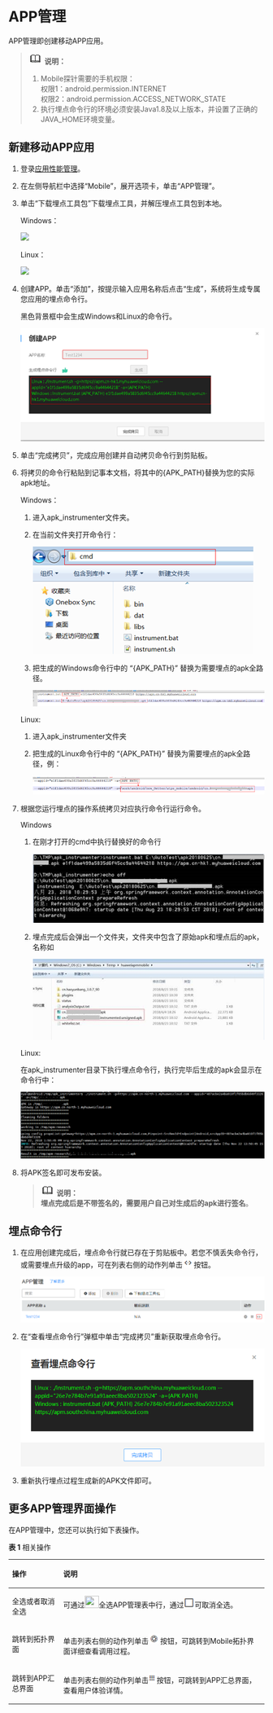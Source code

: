 # APP管理<a name="apm_02_0031"></a>

APP管理即创建移动APP应用。

>![](public_sys-resources/icon-note.gif) **说明：**   
>1.  Mobile探针需要的手机权限：  
>    权限1：android.permission.INTERNET  
>    权限2：android.permission.ACCESS\_NETWORK\_STATE  
>2.  执行埋点命令行的环境必须安装Java1.8及以上版本，并设置了正确的JAVA\_HOME环境变量。  

## 新建移动APP应用<a name="section091961131017"></a>

1.  登录[应用性能管理](https://console.huaweicloud.com/apm/)。
2.  在左侧导航栏中选择“Mobile”，展开选项卡，单击“APP管理”。
3.  单击“下载埋点工具包”下载埋点工具，并解压埋点工具包到本地。

    Windows：

    ![](figures/Windows系统.jpg)

    Linux：

    ![](figures/Linux系统.jpg)

4.  创建APP。单击“添加”，按提示输入应用名称后点击“生成”，系统将生成专属您应用的埋点命令行。

    黑色背景框中会生成Windows和Linux的命令行。

    ![](figures/创建APP.png)

5.  单击“完成拷贝”，完成应用创建并自动拷贝命令行到剪贴板。
6.  将拷贝的命令行粘贴到记事本文档，将其中的\{APK\_PATH\}替换为您的实际apk地址。

    Windows：

    1.  进入apk\_instrumenter文件夹。
    2.  在当前文件夹打开命令行：

        ![](figures/打开命令行.png)

    3.  把生成的Windows命令行中的 “\{APK\_PATH\}” 替换为需要埋点的apk全路径。

        ![](figures/apk全路径.png)


    Linux:

    1.  进入apk\_instrumenter文件夹
    2.  把生成的Linux命令行中的 “\{APK\_PATH\}” 替换为需要埋点的apk全路径，例：

        ![](figures/apk全路径Linux.png)


7.  根据您运行埋点的操作系统拷贝对应执行命令行运行命令。

    Windows

    1.  在刚才打开的cmd中执行替换好的命令行

        ![](figures/Windows命令行.png)

    2.  埋点完成后会弹出一个文件夹，文件夹中包含了原始apk和埋点后的apk，名称如

        ![](figures/埋点后的apk.png)


    Linux:

    在apk\_instrumenter目录下执行埋点命令行，执行完毕后生成的apk会显示在命令行中：

    ![](figures/Linux生成的apk.png)

8.  将APK签名即可发布安装。

    >![](public_sys-resources/icon-note.gif) **说明：**   
    >**埋点完成后是不带签名的，需要用户自己对生成后的apk进行签名**。  


## 埋点命令行<a name="section4222102941910"></a>

1.  在应用创建完成后，埋点命令行就已存在于剪贴板中。若您不慎丢失命令行，或需要埋点升级的app，可在列表右侧的动作列单击![](figures/icon-找回2.png)按钮。

    ![](figures/APP管理.png)

2.  在“查看埋点命令行”弹框中单击“完成拷贝”重新获取埋点命令行。

    ![](figures/查看埋点命令行2.png)

3.  重新执行埋点过程生成新的APK文件即可。

## 更多APP管理界面操作<a name="section16744158919"></a>

在APP管理中，您还可以执行如下表操作。

**表 1**  相关操作

<a name="table15831736105910"></a>
<table><thead align="left"><tr id="row14583153620596"><th class="cellrowborder" valign="top" width="20%" id="mcps1.2.3.1.1"><p id="p10583203610596"><a name="p10583203610596"></a><a name="p10583203610596"></a>操作</p>
</th>
<th class="cellrowborder" valign="top" width="80%" id="mcps1.2.3.1.2"><p id="p35838364598"><a name="p35838364598"></a><a name="p35838364598"></a>说明</p>
</th>
</tr>
</thead>
<tbody><tr id="row1058316369591"><td class="cellrowborder" valign="top" width="20%" headers="mcps1.2.3.1.1 "><p id="p3583036195916"><a name="p3583036195916"></a><a name="p3583036195916"></a>全选或者取消全选</p>
</td>
<td class="cellrowborder" valign="top" width="80%" headers="mcps1.2.3.1.2 "><p id="p258317365591"><a name="p258317365591"></a><a name="p258317365591"></a>可通过<a name="image119715991820"></a><a name="image119715991820"></a><span><img id="image119715991820" src="figures/icon-全选2.png" width="27.93" height="23.425157000000002"></span>全选APP管理表中行，通过<a name="image19871195411259"></a><a name="image19871195411259"></a><span><img id="image19871195411259" src="figures/icon-取消全选2.png" width="21.28" height="20.354719"></span>可取消全选。</p>
</td>
</tr>
<tr id="row019992094812"><td class="cellrowborder" valign="top" width="20%" headers="mcps1.2.3.1.1 "><p id="p205831436115916"><a name="p205831436115916"></a><a name="p205831436115916"></a>跳转到拓扑界面</p>
</td>
<td class="cellrowborder" valign="top" width="80%" headers="mcps1.2.3.1.2 "><p id="p1167075833016"><a name="p1167075833016"></a><a name="p1167075833016"></a>单击列表右侧的动作列单击<a name="image21257486273"></a><a name="image21257486273"></a><span><img id="image21257486273" src="figures/icon-跳转到拓扑界面2.png"></span>按钮，可跳转到Mobile拓扑界面详细查看调用过程。</p>
</td>
</tr>
<tr id="row185831236125917"><td class="cellrowborder" valign="top" width="20%" headers="mcps1.2.3.1.1 "><p id="p1358333615919"><a name="p1358333615919"></a><a name="p1358333615919"></a>跳转到APP汇总界面</p>
</td>
<td class="cellrowborder" valign="top" width="80%" headers="mcps1.2.3.1.2 "><p id="p2317132418122"><a name="p2317132418122"></a><a name="p2317132418122"></a>单击列表右侧的动作列单击<a name="image341494142810"></a><a name="image341494142810"></a><span><img id="image341494142810" src="figures/icon-跳转到APP界面.png"></span>按钮，可跳转到APP汇总界面，查看用户体验详情。</p>
</td>
</tr>
</tbody>
</table>

